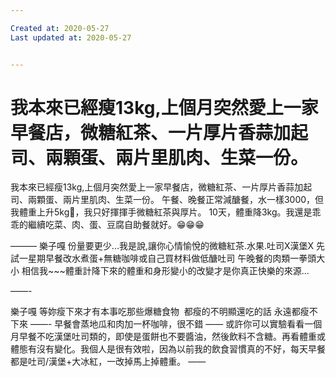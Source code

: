 ```yaml
---

Created at: 2020-05-27
Last updated at: 2020-05-27


---
```


# 我本來已經瘦13kg,上個月突然愛上一家早餐店，微糖紅茶、一片厚片香蒜加起司、兩顆蛋、兩片里肌肉、生菜一份。


我本來已經瘦13kg,上個月突然愛上一家早餐店，微糖紅茶、一片厚片香蒜加起司、兩顆蛋、兩片里肌肉、生菜一份。
午餐、晚餐正常減醣餐，水一樣3000，但我體重上升5kg🥴，我只好揮揮手微糖紅茶與厚片。
10天，體重降3kg。我還是乖乖的繼續吃菜、肉、蛋、豆腐自助餐就好。😁😁😁

———
樂子嘎 份量要更少...我是說,讓你心情愉悅的微糖紅茶.水果.吐司X漢堡X
先試一星期早餐改水煮蛋+無糖咖啡或自己買材料做低醣吐司
午晚餐的肉類一拳頭大小
相信我~~~體重計降下來的體重和身形變小的改變才是你真正快樂的來源...

——-

樂子嘎 等妳瘦下來才有本事吃那些爆糖食物  都瘦的不明顯還吃的話 永遠都瘦不下來
——-
早餐會蒸地瓜和肉加一杯咖啡，很不錯
——
或許你可以實驗看看一個月早餐不吃漢堡吐司類的，即使是蛋餅也不要醬油，然後飲料不含糖。再看體重或體態有沒有變化。我個人是很有效啦，因為以前我的飲食習慣真的不好，每天早餐都是吐司/漢堡+大冰紅，一改掉馬上掉體重。
——

